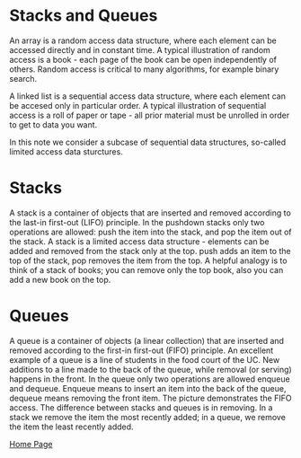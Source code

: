 # Stacks and Queues

An array is a random access data structure, where each element can be accessed directly and in constant time. A typical illustration of random access is a book - each page of the book can be open independently of others. Random access is critical to many algorithms, for example binary search.

A linked list is a sequential access data structure, where each element can be accesed only in particular order. A typical illustration of sequential access is a roll of paper or tape - all prior material must be unrolled in order to get to data you want.

In this note we consider a subcase of sequential data structures, so-called limited access data sturctures.

# Stacks

A stack is a container of objects that are inserted and removed according to the last-in first-out (LIFO) principle. In the pushdown stacks only two operations are allowed: push the item into the stack, and pop the item out of the stack. A stack is a limited access data structure - elements can be added and removed from the stack only at the top. push adds an item to the top of the stack, pop removes the item from the top. A helpful analogy is to think of a stack of books; you can remove only the top book, also you can add a new book on the top.


# Queues

A queue is a container of objects (a linear collection) that are inserted and removed according to the first-in first-out (FIFO) principle. An excellent example of a queue is a line of students in the food court of the UC. New additions to a line made to the back of the queue, while removal (or serving) happens in the front. In the queue only two operations are allowed enqueue and dequeue. Enqueue means to insert an item into the back of the queue, dequeue means removing the front item. The picture demonstrates the FIFO access.
The difference between stacks and queues is in removing. In a stack we remove the item the most recently added; in a queue, we remove the item the least recently added.


[Home Page](https://osamamousa204.github.io/reading-notes-401/)
